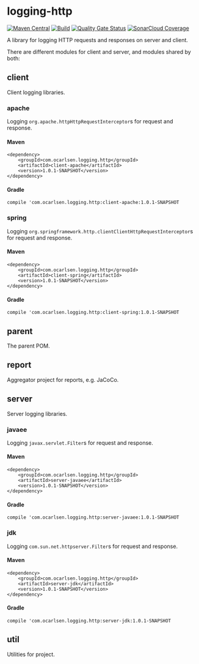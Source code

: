 # logging-http

[![Maven Central](https://img.shields.io/maven-central/v/com.ocarlsen.logging.http/logging-http.svg?label=Maven%20Central)](https://search.maven.org/search?q=g:%22com.ocarlsen.logging.http%22%20AND%20a:%22logging-http%22)
[![Build](https://github.com/ocarlsen/logging-http/actions/workflows/build.yml/badge.svg)](https://github.com/ocarlsen/logging-http/actions/workflows/build.yml)
[![Quality Gate Status](https://sonarcloud.io/api/project_badges/measure?project=ocarlsen_logging-http&metric=alert_status)](https://sonarcloud.io/dashboard?id=ocarlsen_logging-http)
[![SonarCloud Coverage](https://sonarcloud.io/api/project_badges/measure?project=ocarlsen_logging-http&metric=coverage)](https://sonarcloud.io/summary/new_code?id=ocarlsen_logging-http)

A library for logging HTTP requests and responses on server and client.

There are different modules for client and server, and modules shared by both:

## client

Client logging libraries.

### apache

Logging `org.apache.httpHttpRequestInterceptor`s for request and response.

#### Maven

    <dependency>
        <groupId>com.ocarlsen.logging.http</groupId>
        <artifactId>client-apache</artifactId>
        <version>1.0.1-SNAPSHOT</version>
    </dependency>

#### Gradle

    compile 'com.ocarlsen.logging.http:client-apache:1.0.1-SNAPSHOT

### spring

Logging `org.springframework.http.clientClientHttpRequestInterceptor`s for request and response.

#### Maven

    <dependency>
        <groupId>com.ocarlsen.logging.http</groupId>
        <artifactId>client-spring</artifactId>
        <version>1.0.1-SNAPSHOT</version>
    </dependency>

#### Gradle

    compile 'com.ocarlsen.logging.http:client-spring:1.0.1-SNAPSHOT


## parent

The parent POM.

## report

Aggregator project for reports, e.g. JaCoCo.

## server

Server logging libraries.

### javaee

Logging `javax.servlet.Filter`s for request and response.

#### Maven

    <dependency>
        <groupId>com.ocarlsen.logging.http</groupId>
        <artifactId>server-javaee</artifactId>
        <version>1.0.1-SNAPSHOT</version>
    </dependency>

#### Gradle

    compile 'com.ocarlsen.logging.http:server-javaee:1.0.1-SNAPSHOT



### jdk

Logging `com.sun.net.httpserver.Filter`s for request and response.

#### Maven

    <dependency>
        <groupId>com.ocarlsen.logging.http</groupId>
        <artifactId>server-jdk</artifactId>
        <version>1.0.1-SNAPSHOT</version>
    </dependency>

#### Gradle

    compile 'com.ocarlsen.logging.http:server-jdk:1.0.1-SNAPSHOT


## util

Utilities for project.
